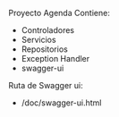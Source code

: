 Proyecto Agenda
Contiene:
- Controladores
- Servicios
- Repositorios
- Exception Handler
- swagger-ui

Ruta de Swagger ui:
 - /doc/swagger-ui.html
